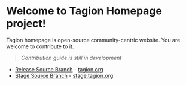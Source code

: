 # Welcome to Tagion Homepage project!

Tagion homepage is open-source community-centric website. You are welcome to contribute to it.

>*Contribution guide is still in development*

- [Release Source Branch](https://github.com/tagion/homepage/tree/release) - [tagion.org](https://tagion.org)
- [Stage Source Branch](https://github.com/tagion/homepage/tree/stage) - [stage.tagion.org](https://stage.tagion.org)